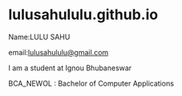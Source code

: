 # lulusahululu.github.io

Name:LULU SAHU

email:lulusahululu@gmail.com

I am  a student at Ignou Bhubaneswar 

BCA_NEWOL : Bachelor of Computer Applications
